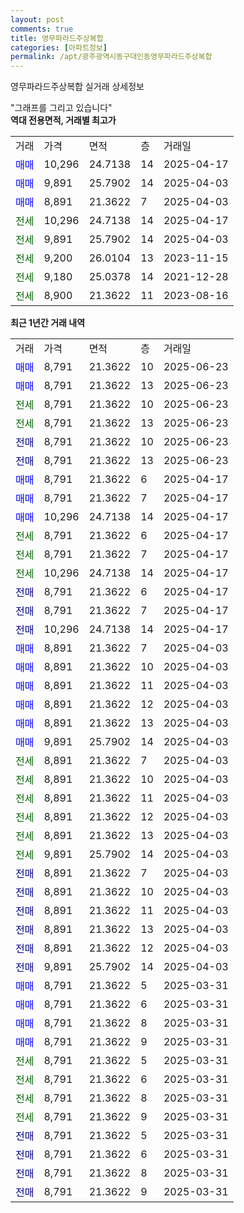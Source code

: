 ```yaml
---
layout: post
comments: true
title: 영무파라드주상복합
categories: [아파트정보]
permalink: /apt/광주광역시동구대인동영무파라드주상복합
---
```


영무파라드주상복합 실거래 상세정보

<script type="text/javascript">
  google.charts.load('current', {'packages':['line', 'corechart']});
  google.charts.setOnLoadCallback(drawChart);

  function drawChart() {
    var data = new google.visualization.DataTable();
    data.addColumn('date', '거래일');
    data.addColumn('number', "매매");
    data.addColumn('number', "전세");
    data.addColumn('number', "전매");

    data.addRows([[new Date(Date.parse("2025-06-23")), 8791, null, null], [new Date(Date.parse("2025-06-23")), 8791, null, null], [new Date(Date.parse("2025-06-23")), null, 8791, null], [new Date(Date.parse("2025-06-23")), null, 8791, null], [new Date(Date.parse("2025-06-23")), null, null, 8791], [new Date(Date.parse("2025-06-23")), null, null, 8791], [new Date(Date.parse("2025-04-17")), 8791, null, null], [new Date(Date.parse("2025-04-17")), 8791, null, null], [new Date(Date.parse("2025-04-17")), 10296, null, null], [new Date(Date.parse("2025-04-17")), null, 8791, null], [new Date(Date.parse("2025-04-17")), null, 8791, null], [new Date(Date.parse("2025-04-17")), null, 10296, null], [new Date(Date.parse("2025-04-17")), null, null, 8791], [new Date(Date.parse("2025-04-17")), null, null, 8791], [new Date(Date.parse("2025-04-17")), null, null, 10296], [new Date(Date.parse("2025-04-03")), 8891, null, null], [new Date(Date.parse("2025-04-03")), 8891, null, null], [new Date(Date.parse("2025-04-03")), 8891, null, null], [new Date(Date.parse("2025-04-03")), 8891, null, null], [new Date(Date.parse("2025-04-03")), 8891, null, null], [new Date(Date.parse("2025-04-03")), 9891, null, null], [new Date(Date.parse("2025-04-03")), null, 8891, null], [new Date(Date.parse("2025-04-03")), null, 8891, null], [new Date(Date.parse("2025-04-03")), null, 8891, null], [new Date(Date.parse("2025-04-03")), null, 8891, null], [new Date(Date.parse("2025-04-03")), null, 8891, null], [new Date(Date.parse("2025-04-03")), null, 9891, null], [new Date(Date.parse("2025-04-03")), null, null, 8891], [new Date(Date.parse("2025-04-03")), null, null, 8891], [new Date(Date.parse("2025-04-03")), null, null, 8891], [new Date(Date.parse("2025-04-03")), null, null, 8891], [new Date(Date.parse("2025-04-03")), null, null, 8891], [new Date(Date.parse("2025-04-03")), null, null, 9891], [new Date(Date.parse("2025-03-31")), 8791, null, null], [new Date(Date.parse("2025-03-31")), 8791, null, null], [new Date(Date.parse("2025-03-31")), 8791, null, null], [new Date(Date.parse("2025-03-31")), 8791, null, null], [new Date(Date.parse("2025-03-31")), null, 8791, null], [new Date(Date.parse("2025-03-31")), null, 8791, null], [new Date(Date.parse("2025-03-31")), null, 8791, null], [new Date(Date.parse("2025-03-31")), null, 8791, null], [new Date(Date.parse("2025-03-31")), null, null, 8791], [new Date(Date.parse("2025-03-31")), null, null, 8791], [new Date(Date.parse("2025-03-31")), null, null, 8791], [new Date(Date.parse("2025-03-31")), null, null, 8791]]);

    var options = {
      hAxis: {
        format: 'yyyy/MM/dd'
      },    
      lineWidth: 0,
      pointsVisible: true,    
      title: '최근 1년간 유형별 실거래가 분포',
      legend: { position: 'bottom' }
    };

    var formatter = new google.visualization.NumberFormat({pattern:'###,###'} );
    formatter.format(data, 1);
    formatter.format(data, 2);
    
    setTimeout(function() {
        var chart = new google.visualization.LineChart(document.getElementById('columnchart_material'));
        chart.draw(data, (options));
        document.getElementById('loading').style.display = 'none';
    }, 200);
  }
</script>


<div id="loading" style="z-index:20; display: block; margin-left: 0px">"그래프를 그리고 있습니다"</div>
<div id="columnchart_material" style="width: 95%; margin-left: 0px; display: block"></div>
<!-- contents start -->
<b>역대 전용면적, 거래별 최고가</b>
<table class="sortable">
    <tr>
      <td>거래</td>
      <td>가격</td>
      <td>면적</td>
      <td>층</td>
      <td>거래일</td>
    </tr>
        <tr>
          <td><a style="color: blue">매매</a></td>
          <td>10,296</td>
          <td>24.7138</td>
          <td>14</td>
          <td>2025-04-17</td>
        </tr>            <tr>
          <td><a style="color: blue">매매</a></td>
          <td>9,891</td>
          <td>25.7902</td>
          <td>14</td>
          <td>2025-04-03</td>
        </tr>            <tr>
          <td><a style="color: blue">매매</a></td>
          <td>8,891</td>
          <td>21.3622</td>
          <td>7</td>
          <td>2025-04-03</td>
        </tr>        
        <tr>
              <td><a style="color: darkgreen">전세</a></td>
              <td>10,296</td>
              <td>24.7138</td>
              <td>14</td>
              <td>2025-04-17</td>
            </tr>            <tr>
              <td><a style="color: darkgreen">전세</a></td>
              <td>9,891</td>
              <td>25.7902</td>
              <td>14</td>
              <td>2025-04-03</td>
            </tr>            <tr>
              <td><a style="color: darkgreen">전세</a></td>
              <td>9,200</td>
              <td>26.0104</td>
              <td>13</td>
              <td>2023-11-15</td>
            </tr>            <tr>
              <td><a style="color: darkgreen">전세</a></td>
              <td>9,180</td>
              <td>25.0378</td>
              <td>14</td>
              <td>2021-12-28</td>
            </tr>            <tr>
              <td><a style="color: darkgreen">전세</a></td>
              <td>8,900</td>
              <td>21.3622</td>
              <td>11</td>
              <td>2023-08-16</td>
            </tr>        
    
</table>

<b>최근 1년간 거래 내역</b>

<table class="sortable">
    <tr>
      <td>거래</td>
      <td>가격</td>
      <td>면적</td>
      <td>층</td>
      <td>거래일</td>
    </tr>
    <tr>
      <td><a style="color: blue">매매</a></td>
      <td>8,791</td>
      <td>21.3622</td>
      <td>10</td>
      <td>2025-06-23</td>
    </tr>          <tr>
      <td><a style="color: blue">매매</a></td>
      <td>8,791</td>
      <td>21.3622</td>
      <td>13</td>
      <td>2025-06-23</td>
    </tr>          <tr>
      <td><a style="color: darkgreen">전세</a></td>
      <td>8,791</td>
      <td>21.3622</td>
      <td>10</td>
      <td>2025-06-23</td>
    </tr>          <tr>
      <td><a style="color: darkgreen">전세</a></td>
      <td>8,791</td>
      <td>21.3622</td>
      <td>13</td>
      <td>2025-06-23</td>
    </tr>          <tr>
      <td><a style="color: darkblue">전매</a></td>
      <td>8,791</td>
      <td>21.3622</td>
      <td>10</td>
      <td>2025-06-23</td>
    </tr>          <tr>
      <td><a style="color: darkblue">전매</a></td>
      <td>8,791</td>
      <td>21.3622</td>
      <td>13</td>
      <td>2025-06-23</td>
    </tr>          <tr>
      <td><a style="color: blue">매매</a></td>
      <td>8,791</td>
      <td>21.3622</td>
      <td>6</td>
      <td>2025-04-17</td>
    </tr>          <tr>
      <td><a style="color: blue">매매</a></td>
      <td>8,791</td>
      <td>21.3622</td>
      <td>7</td>
      <td>2025-04-17</td>
    </tr>          <tr>
      <td><a style="color: blue">매매</a></td>
      <td>10,296</td>
      <td>24.7138</td>
      <td>14</td>
      <td>2025-04-17</td>
    </tr>          <tr>
      <td><a style="color: darkgreen">전세</a></td>
      <td>8,791</td>
      <td>21.3622</td>
      <td>6</td>
      <td>2025-04-17</td>
    </tr>          <tr>
      <td><a style="color: darkgreen">전세</a></td>
      <td>8,791</td>
      <td>21.3622</td>
      <td>7</td>
      <td>2025-04-17</td>
    </tr>          <tr>
      <td><a style="color: darkgreen">전세</a></td>
      <td>10,296</td>
      <td>24.7138</td>
      <td>14</td>
      <td>2025-04-17</td>
    </tr>          <tr>
      <td><a style="color: darkblue">전매</a></td>
      <td>8,791</td>
      <td>21.3622</td>
      <td>6</td>
      <td>2025-04-17</td>
    </tr>          <tr>
      <td><a style="color: darkblue">전매</a></td>
      <td>8,791</td>
      <td>21.3622</td>
      <td>7</td>
      <td>2025-04-17</td>
    </tr>          <tr>
      <td><a style="color: darkblue">전매</a></td>
      <td>10,296</td>
      <td>24.7138</td>
      <td>14</td>
      <td>2025-04-17</td>
    </tr>          <tr>
      <td><a style="color: blue">매매</a></td>
      <td>8,891</td>
      <td>21.3622</td>
      <td>7</td>
      <td>2025-04-03</td>
    </tr>          <tr>
      <td><a style="color: blue">매매</a></td>
      <td>8,891</td>
      <td>21.3622</td>
      <td>10</td>
      <td>2025-04-03</td>
    </tr>          <tr>
      <td><a style="color: blue">매매</a></td>
      <td>8,891</td>
      <td>21.3622</td>
      <td>11</td>
      <td>2025-04-03</td>
    </tr>          <tr>
      <td><a style="color: blue">매매</a></td>
      <td>8,891</td>
      <td>21.3622</td>
      <td>12</td>
      <td>2025-04-03</td>
    </tr>          <tr>
      <td><a style="color: blue">매매</a></td>
      <td>8,891</td>
      <td>21.3622</td>
      <td>13</td>
      <td>2025-04-03</td>
    </tr>          <tr>
      <td><a style="color: blue">매매</a></td>
      <td>9,891</td>
      <td>25.7902</td>
      <td>14</td>
      <td>2025-04-03</td>
    </tr>          <tr>
      <td><a style="color: darkgreen">전세</a></td>
      <td>8,891</td>
      <td>21.3622</td>
      <td>7</td>
      <td>2025-04-03</td>
    </tr>          <tr>
      <td><a style="color: darkgreen">전세</a></td>
      <td>8,891</td>
      <td>21.3622</td>
      <td>10</td>
      <td>2025-04-03</td>
    </tr>          <tr>
      <td><a style="color: darkgreen">전세</a></td>
      <td>8,891</td>
      <td>21.3622</td>
      <td>11</td>
      <td>2025-04-03</td>
    </tr>          <tr>
      <td><a style="color: darkgreen">전세</a></td>
      <td>8,891</td>
      <td>21.3622</td>
      <td>12</td>
      <td>2025-04-03</td>
    </tr>          <tr>
      <td><a style="color: darkgreen">전세</a></td>
      <td>8,891</td>
      <td>21.3622</td>
      <td>13</td>
      <td>2025-04-03</td>
    </tr>          <tr>
      <td><a style="color: darkgreen">전세</a></td>
      <td>9,891</td>
      <td>25.7902</td>
      <td>14</td>
      <td>2025-04-03</td>
    </tr>          <tr>
      <td><a style="color: darkblue">전매</a></td>
      <td>8,891</td>
      <td>21.3622</td>
      <td>7</td>
      <td>2025-04-03</td>
    </tr>          <tr>
      <td><a style="color: darkblue">전매</a></td>
      <td>8,891</td>
      <td>21.3622</td>
      <td>10</td>
      <td>2025-04-03</td>
    </tr>          <tr>
      <td><a style="color: darkblue">전매</a></td>
      <td>8,891</td>
      <td>21.3622</td>
      <td>11</td>
      <td>2025-04-03</td>
    </tr>          <tr>
      <td><a style="color: darkblue">전매</a></td>
      <td>8,891</td>
      <td>21.3622</td>
      <td>13</td>
      <td>2025-04-03</td>
    </tr>          <tr>
      <td><a style="color: darkblue">전매</a></td>
      <td>8,891</td>
      <td>21.3622</td>
      <td>12</td>
      <td>2025-04-03</td>
    </tr>          <tr>
      <td><a style="color: darkblue">전매</a></td>
      <td>9,891</td>
      <td>25.7902</td>
      <td>14</td>
      <td>2025-04-03</td>
    </tr>          <tr>
      <td><a style="color: blue">매매</a></td>
      <td>8,791</td>
      <td>21.3622</td>
      <td>5</td>
      <td>2025-03-31</td>
    </tr>          <tr>
      <td><a style="color: blue">매매</a></td>
      <td>8,791</td>
      <td>21.3622</td>
      <td>6</td>
      <td>2025-03-31</td>
    </tr>          <tr>
      <td><a style="color: blue">매매</a></td>
      <td>8,791</td>
      <td>21.3622</td>
      <td>8</td>
      <td>2025-03-31</td>
    </tr>          <tr>
      <td><a style="color: blue">매매</a></td>
      <td>8,791</td>
      <td>21.3622</td>
      <td>9</td>
      <td>2025-03-31</td>
    </tr>          <tr>
      <td><a style="color: darkgreen">전세</a></td>
      <td>8,791</td>
      <td>21.3622</td>
      <td>5</td>
      <td>2025-03-31</td>
    </tr>          <tr>
      <td><a style="color: darkgreen">전세</a></td>
      <td>8,791</td>
      <td>21.3622</td>
      <td>6</td>
      <td>2025-03-31</td>
    </tr>          <tr>
      <td><a style="color: darkgreen">전세</a></td>
      <td>8,791</td>
      <td>21.3622</td>
      <td>8</td>
      <td>2025-03-31</td>
    </tr>          <tr>
      <td><a style="color: darkgreen">전세</a></td>
      <td>8,791</td>
      <td>21.3622</td>
      <td>9</td>
      <td>2025-03-31</td>
    </tr>          <tr>
      <td><a style="color: darkblue">전매</a></td>
      <td>8,791</td>
      <td>21.3622</td>
      <td>5</td>
      <td>2025-03-31</td>
    </tr>          <tr>
      <td><a style="color: darkblue">전매</a></td>
      <td>8,791</td>
      <td>21.3622</td>
      <td>6</td>
      <td>2025-03-31</td>
    </tr>          <tr>
      <td><a style="color: darkblue">전매</a></td>
      <td>8,791</td>
      <td>21.3622</td>
      <td>8</td>
      <td>2025-03-31</td>
    </tr>          <tr>
      <td><a style="color: darkblue">전매</a></td>
      <td>8,791</td>
      <td>21.3622</td>
      <td>9</td>
      <td>2025-03-31</td>
    </tr>      </table>
<!-- contents end -->    

